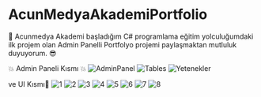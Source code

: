 # AcunMedyaAkademiPortfolio
🚀 Acunmedya Akademi başladığım C# programlama eğitim yolculuğumdaki ilk projem olan Admin Panelli Portfolyo projemi paylaşmaktan mutluluk duyuyorum. 😎 

💥 Admin Paneli Kısmı 💥 
![AdminPanel](https://github.com/user-attachments/assets/ae1e3119-cde3-4f7c-a7a6-87ac6e6c822c)
![Tables](https://github.com/user-attachments/assets/849e0c3b-27ef-44f9-b4cf-b0063f836ed9)
![Yetenekler](https://github.com/user-attachments/assets/49d3e32b-7126-4317-bdd2-b7767a432356)

ve UI Kısmı💪 
![1](https://github.com/user-attachments/assets/5d094433-18cc-48b9-8320-152c660d8956)
![2](https://github.com/user-attachments/assets/295ebdbc-1b71-4806-aa1e-d366d2a8c58e)
![3](https://github.com/user-attachments/assets/d122b39e-ae10-403a-a5f2-083dd3dbba03)
![4](https://github.com/user-attachments/assets/ac92dc4b-d195-46bf-9928-aa0071ee1f9d)
![5](https://github.com/user-attachments/assets/17e20001-36cf-43ae-b453-9e170617ca36)
![6](https://github.com/user-attachments/assets/603d7c37-e900-4e6c-ac61-c13dcc941f77)
![7](https://github.com/user-attachments/assets/04d1de39-26b4-4a6e-a211-8d6ea88f74a4)
![8](https://github.com/user-attachments/assets/8cb35f6c-8a2e-4671-bed4-c9f55d90849a)
